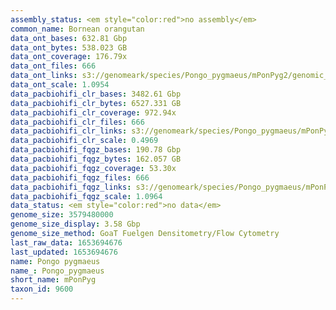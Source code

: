 ```yaml
---
assembly_status: <em style="color:red">no assembly</em>
common_name: Bornean orangutan
data_ont_bases: 632.81 Gbp
data_ont_bytes: 538.023 GB
data_ont_coverage: 176.79x
data_ont_files: 666
data_ont_links: s3://genomeark/species/Pongo_pygmaeus/mPonPyg2/genomic_data/ont/<br>
data_ont_scale: 1.0954
data_pacbiohifi_clr_bases: 3482.61 Gbp
data_pacbiohifi_clr_bytes: 6527.331 GB
data_pacbiohifi_clr_coverage: 972.94x
data_pacbiohifi_clr_files: 666
data_pacbiohifi_clr_links: s3://genomeark/species/Pongo_pygmaeus/mPonPyg2/genomic_data/pacbio_hifi/<br>
data_pacbiohifi_clr_scale: 0.4969
data_pacbiohifi_fqgz_bases: 190.78 Gbp
data_pacbiohifi_fqgz_bytes: 162.057 GB
data_pacbiohifi_fqgz_coverage: 53.30x
data_pacbiohifi_fqgz_files: 666
data_pacbiohifi_fqgz_links: s3://genomeark/species/Pongo_pygmaeus/mPonPyg2/genomic_data/pacbio_hifi/<br>
data_pacbiohifi_fqgz_scale: 1.0964
data_status: <em style="color:red">no data</em>
genome_size: 3579480000
genome_size_display: 3.58 Gbp
genome_size_method: GoaT Fuelgen Densitometry/Flow Cytometry
last_raw_data: 1653694676
last_updated: 1653694676
name: Pongo pygmaeus
name_: Pongo_pygmaeus
short_name: mPonPyg
taxon_id: 9600
---
```

